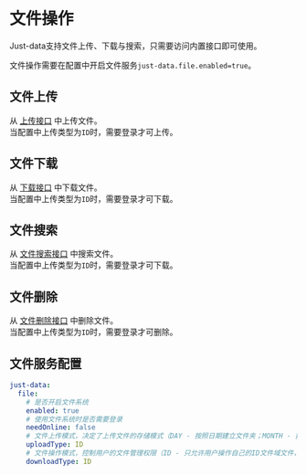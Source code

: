# 文件操作

Just-data支持文件上传、下载与搜索，只需要访问内置接口即可使用。

文件操作需要在配置中开启文件服务`just-data.file.enabled=true`。

## 文件上传

从 [上传接口](内置接口文档.md#文件上传) 中上传文件。  
当配置中上传类型为`ID`时，需要登录才可上传。

## 文件下载

从 [下载接口](内置接口文档.md#文件下载) 中下载文件。  
当配置中上传类型为`ID`时，需要登录才可下载。

## 文件搜索

从 [文件搜索接口](内置接口文档.md#文件搜索) 中搜索文件。  
当配置中上传类型为`ID`时，需要登录才可下载。

## 文件删除

从 [文件删除接口](内置接口文档.md#文件删除) 中删除文件。  
当配置中上传类型为`ID`时，需要登录才可删除。

## 文件服务配置

```yaml
just-data:
  file:
    # 是否开启文件系统
    enabled: true
    # 使用文件系统时是否需要登录
    needOnline: false
    # 文件上传模式，决定了上传文件的存储模式（DAY - 按照日期建立文件夹；MONTH - 按照月份建立文件夹；ID - 根据登录用户ID建立文件夹）
    uploadType: ID
    # 文件操作模式，控制用户的文件管理权限（ID - 只允许用户操作自己的ID文件域文件，配合uploadType(ID)使用；ALL - 无限制）
    downloadType: ID
```